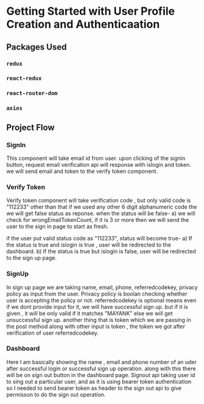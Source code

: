 # Getting Started with User Profile Creation and Authenticaation


## Packages Used

### `redux`
### `react-redux`
### `react-router-dom`
### `axios`

## Project Flow

### SignIn

This component will take email id from user. upon clicking of the signin button, request email verification api will response with islogin and token. we will send email and token to the verify token component.

### Verify Token

Verify token component will take verification code , but only valid code is "112233" other than that if we used any other 6 digit alphanumeric code the we will get false status as reponse.
when the status will be false-
a) we will check for wrongEmailTokenCount, if it is 3 or more then we will send the user to the sign in page to start as fresh.

if the user put valid status code as "112233", status will become true-
a) If the status is true and islogin is true , user will be redirected to the dashboard.
b) If the status is true but islogin is false, user will be redirected to the sign up page.

### SignUp

In sign up page we are taking name, email, phone, referredcodekey, privacy policy as input from the user. Privacy policy is boolan checking whether user is accepting the policy or not. 
referredcodekey is optional means even if we dont provide input for it, we will have successful sign up. but if it is given , it will be only valid if it matches "MAYANK" else we will get unsuccessful sign up.
another thing that is token which we are passing in the post method along with other input is token , the token we got after verification of user referredcodekey. 


### Dashboard

Here I am basically showing the name , email and phone number of an uder after successful login or successful sign up operation. along with this there will be on sign out button in the dashboard page.
Signout api taking user id to sing out a particular user, and as it is using bearer token authentication so I needed to send bearer token as header to the sign out api to give permisson to do the sign out operation.





